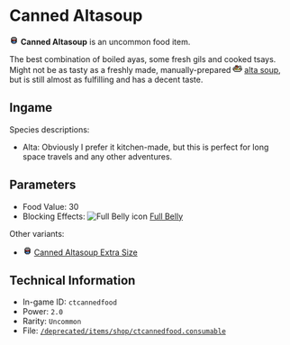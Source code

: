 # Canned Altasoup

<img src="https://raw.githubusercontent.com/Ceterai/Enternia/main/deprecated/items/shop/ctcannedfood.png" alt="Canned Altasoup icon" loading="lazy" height=16px width="auto" /> **Canned Altasoup** is an uncommon food item.

The best combination of boiled ayas, some fresh gils and cooked tsays.  
Might not be as tasty as a freshly made, manually-prepared <img src="https://raw.githubusercontent.com/Ceterai/Enternia/main/items/generic/food/tier4/ct_alta_soup.png" alt="Altasoup icon" loading="lazy" height=16px width="auto" /> [alta soup](https://ceterai.github.io/MyEnternia/Wiki/Altasoup), but is still almost as fulfilling and has a decent taste.

## Ingame

Species descriptions:

- Alta: Obviously I prefer it kitchen-made, but this is perfect for long space travels and any other adventures.

## Parameters

- Food Value: 30
- Blocking Effects: <img src="https://starbounder.org/mediawiki/images/6/60/Status_Well_Fed.png" alt="Full Belly icon" loading="lazy" height=16px width=16px /> [Full Belly](https://starbounder.org/Full_Belly)

Other variants:

- <img src="https://raw.githubusercontent.com/Ceterai/Enternia/main/deprecated/items/shop/ctcannedfood.png" alt="Canned Altasoup Extra Size icon" loading="lazy" height=16px width="auto" /> [Canned Altasoup Extra Size](https://ceterai.github.io/MyEnternia/Wiki/CannedAltasoupExtraSize)

## Technical Information

- In-game ID: `ctcannedfood`
- Power: `2.0`
- Rarity: `Uncommon`
- File: [`/deprecated/items/shop/ctcannedfood.consumable`](https://github.com/Ceterai/Enternia/blob/main/deprecated/items/shop/ctcannedfood.consumable)
